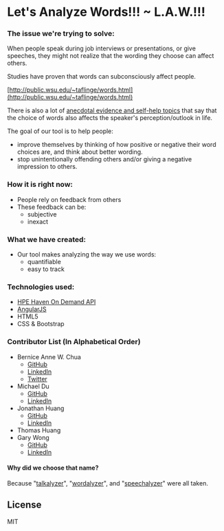 # Let's Analyze Words!!! ~ L.A.W.!!!

### The issue we're trying to solve:
When people speak during job interviews or presentations, or give speeches, they might not realize that the wording they choose can affect others.

Studies have proven that words can subconsciously affect people.

[http://public.wsu.edu/~taflinge/words.html](http://public.wsu.edu/~taflinge/words.html)

There is also a lot of [anecdotal evidence and self-help topics](https://www.google.com/webhp?sourceid=chrome-instant&ion=1&espv=2&ie=UTF-8#q=how%20to%20check%20how%20your%20words%20affect%20others) that say that the choice of words also affects the speaker's perception/outlook in life.

The goal of our tool is to help people: 
- improve themselves by thinking of how positive or negative their word choices are, and think about better wording.
- stop unintentionally offending others and/or giving a negative impression to others.

### How it is right now:
- People rely on feedback from others
- These feedback can be:
  - subjective
  - inexact

### What we have created:
- Our tool makes analyzing the way we use words:
  - quantifiable
  - easy to track

### Technologies used:
- [HPE Haven On Demand API](https://dev.havenondemand.com/)
- [AngularJS](https://angularjs.org/)
- HTML5
- CSS & Bootstrap

### Contributor List (In Alphabetical Order)
- Bernice Anne W. Chua
  - [GitHub](https://github.com/BerniceChua)
  - [LinkedIn](https://linkedin.com/in/bernicechua415)
  - [Twitter](https://twitter.com/ChuaBernice)
- Michael Du
  - [GitHub](https://github.com/supermikol)
  - [LinkedIn](https://www.linkedin.com/in/michael-du-4927555)
- Jonathan Huang
  - [GitHub](https://github.com/jonwhuang)
  - [LinkedIn](https://www.linkedin.com/in/jonathan-huang-84659971)
- Thomas Huang
- Gary Wong
  - [GitHub](https://github.com/garywong89)
  - [LinkedIn](https://www.linkedin.com/in/garykwong2016)

#### Why did we choose that name?
Because "[talkalyzer](https://www.zhaw.ch/en/research/personen-publikationen-projekte/detailansicht-projekt/projekt/1799/)", "[wordalyzer](http://www.indiscripts.com/post/2014/06/wordalizer-15-create-word-clouds-in-indesign)", and "[speechalyzer](http://www.academia.edu/1031253/SPEECHALYZER_A_SOFTWARE_TOOL_TO_PROCESS_SPEECH_DATA)" were all taken.

License
----
MIT
